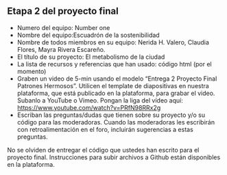 ## Etapa 2 del proyecto final

- Numero del equipo: Number one
- Nombre del equipo:Escuadrón de la sostenibilidad
- Nombre de todos miembros en su equipo: Nerida H. Valero, Claudia Flores, Mayra Rivera Escareño. 
- El título de su proyecto: El metabolismo de la ciudad
- La lista de recursos y referencias que han usado: código html (por el momento)
- Graben un video de 5-min usando el modelo “Entrega 2 Proyecto Final Patrones Hermosos”. Utilicen el template de diapositivas en nuestra plataforma, que está publicado en la plataforma, para grabar el video. Subanlo a YouTube o Vimeo. Pongan la liga del vídeo aquí: https://www.youtube.com/watch?v=PRfN98RRx2g
- Escriban las preguntas/dudas que tienen sobre su proyecto y/o su código para las moderadoras. Cuando las moderadoras les escribirán con retroalimentación en el foro, incluirán sugerencias a estas preguntas.

No se olviden de entregar el código que ustedes han escrito para el proyecto final. Instrucciones para subir archivos a Github están disponibles en la plataforma.
